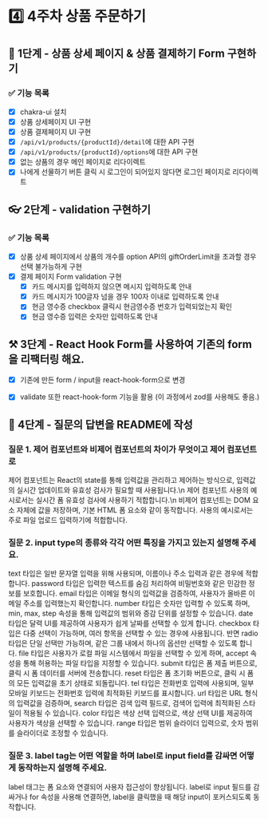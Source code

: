 # 4️⃣ 4주차 상품 주문하기
## 📡 1단계 - 상품 상세 페이지 & 상품 결제하기 Form 구현하기
### ✅ 기능 목록
- [x] chakra-ui 설치
- [x] 상품 상세페이지 UI 구현
- [x] 상품 결제페이지 UI 구현
- [x] `/api/v1/products/{productId}/detail`에 대한 API 구현
- [x] `/api/v1/products/{productId}/options`에 대한 API 구현
- [x] 없는 상품의 경우 메인 페이지로 리다이렉트
- [x] 나에게 선물하기 버튼 클릭 시 로그인이 되어있지 않다면 로그인 페이지로 리다이렉트

## 👓 2단계 - validation 구현하기
### ✅ 기능 목록
- [x] 상품 상세 페이지에서 상품의 개수를 option API의 giftOrderLimit을 초과할 경우 선택 불가능하게 구현
- [x] 결제 페이지 Form validation 구현
  - [x] 카드 메시지를 입력하지 않으면 메시지 입력하도록 안내
  - [x] 카드 메시지가 100글자 넘을 경우 100자 이내로 입력하도록 안내
  - [x] 현금 영수증 checkbox 클릭시 현금영수증 번호가 입력되었는지 확인
  - [x] 현금 영수증 입력은 숫자만 입력하도록 안내

## ⚒️ 3단계 - React Hook Form를 사용하여 기존의 form을 리팩터링 해요.
- [x] 기존에 만든 form / input을 react-hook-form으로 변경
- [x] validate 또한 react-hook-form 기능을 활용 (이 과정에서 zod를 사용해도 좋음.)


## 🤔 4단계 - 질문의 답변을 README에 작성
### 질문 1. 제어 컴포넌트와 비제어 컴포넌트의 차이가 무엇이고 제어 컴포넌트로 
제어 컴포넌트는 React의 state를 통해 입력값을 관리하고 제어하는 방식으로, 입력값의 실시간 업데이트와 유효성 검사가 필요할 때 사용됩니다.\n
제어 컴포넌트 사용의 예시로서는 실시간 폼 유효성 검사에 사용하기 적합합니다.\n
비제어 컴포넌트는 DOM 요소 자체에 값을 저장하며, 기본 HTML 폼 요소와 같이 동작합니다. 사용의 예시로서는 주로 파일 업로드 입력하기에 적합합니다.

### 질문 2. input type의 종류와 각각 어떤 특징을 가지고 있는지 설명해 주세요.
text 타입은 일반 문자열 입력을 위해 사용되며, 이름이나 주소 입력과 같은 경우에 적합합니다.
password 타입은 입력한 텍스트를 숨김 처리하여 비밀번호와 같은 민감한 정보를 보호합니다.
email 타입은 이메일 형식의 입력값을 검증하여, 사용자가 올바른 이메일 주소를 입력했는지 확인합니다.
number 타입은 숫자만 입력할 수 있도록 하며, min, max, step 속성을 통해 입력값의 범위와 증감 단위를 설정할 수 있습니다.
date 타입은 달력 UI를 제공하여 사용자가 쉽게 날짜를 선택할 수 있게 합니다.
checkbox 타입은 다중 선택이 가능하며, 여러 항목을 선택할 수 있는 경우에 사용됩니다.
반면 radio 타입은 단일 선택만 가능하며, 같은 그룹 내에서 하나의 옵션만 선택할 수 있도록 합니다.
file 타입은 사용자가 로컬 파일 시스템에서 파일을 선택할 수 있게 하며, accept 속성을 통해 허용하는 파일 타입을 지정할 수 있습니다.
submit 타입은 폼 제출 버튼으로, 클릭 시 폼 데이터를 서버에 전송합니다.
reset 타입은 폼 초기화 버튼으로, 클릭 시 폼의 모든 입력값을 초기 상태로 되돌립니다.
tel 타입은 전화번호 입력에 사용되며, 일부 모바일 키보드는 전화번호 입력에 최적화된 키보드를 표시합니다.
url 타입은 URL 형식의 입력값을 검증하며,
search 타입은 검색 입력 필드로, 검색어 입력에 최적화된 스타일이 적용될 수 있습니다.
color 타입은 색상 선택 입력으로, 색상 선택 UI를 제공하여 사용자가 색상을 선택할 수 있습니다.
range 타입은 범위 슬라이더 입력으로, 숫자 범위를 슬라이더로 조정할 수 있습니다.

### 질문 3. label tag는 어떤 역할을 하며 label로 input field를 감싸면 어떻게 동작하는지 설명해 주세요.
label 태그는 폼 요소와 연결되어 사용자 접근성이 향상됩니다.
label로 input 필드를 감싸거나 for 속성을 사용해 연결하면, label을 클릭했을 때 해당 input이 포커스되도록 동작합니다.